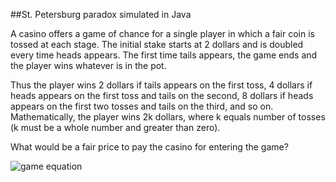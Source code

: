 ##St. Petersburg paradox simulated in Java


A casino offers a game of chance for a single player in which a fair coin is tossed at each stage. The initial stake starts
at 2 dollars and is doubled every time heads appears. The first time tails appears, the game ends and the player wins whatever
is in the pot. 

Thus the player wins 2 dollars if tails appears on the first toss, 4 dollars if heads appears on the first toss
and tails on the second, 8 dollars if heads appears on the first two tosses and tails on the third, and so on. Mathematically, the
player wins 2k dollars, where k equals number of tosses (k must be a whole number and greater than zero).

What would be a fair price to pay the casino for entering the game?


![game equation](https://wikimedia.org/api/rest_v1/media/math/render/svg/390a558e36bf7a52d0bca83b14fcefb16723fee8)
